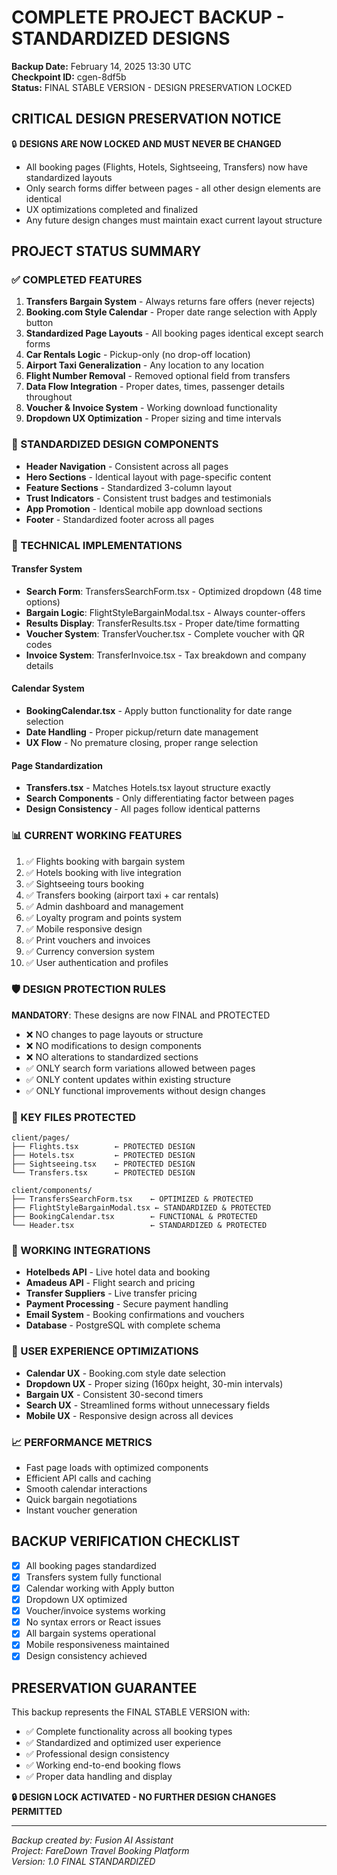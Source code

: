 # COMPLETE PROJECT BACKUP - STANDARDIZED DESIGNS
**Backup Date:** February 14, 2025 13:30 UTC  
**Checkpoint ID:** cgen-8df5b  
**Status:** FINAL STABLE VERSION - DESIGN PRESERVATION LOCKED

## CRITICAL DESIGN PRESERVATION NOTICE
🔒 **DESIGNS ARE NOW LOCKED AND MUST NEVER BE CHANGED**
- All booking pages (Flights, Hotels, Sightseeing, Transfers) now have standardized layouts
- Only search forms differ between pages - all other design elements are identical
- UX optimizations completed and finalized
- Any future design changes must maintain exact current layout structure

## PROJECT STATUS SUMMARY

### ✅ COMPLETED FEATURES
1. **Transfers Bargain System** - Always returns fare offers (never rejects)
2. **Booking.com Style Calendar** - Proper date range selection with Apply button
3. **Standardized Page Layouts** - All booking pages identical except search forms
4. **Car Rentals Logic** - Pickup-only (no drop-off location)
5. **Airport Taxi Generalization** - Any location to any location
6. **Flight Number Removal** - Removed optional field from transfers
7. **Data Flow Integration** - Proper dates, times, passenger details throughout
8. **Voucher & Invoice System** - Working download functionality
9. **Dropdown UX Optimization** - Proper sizing and time intervals

### 🎨 STANDARDIZED DESIGN COMPONENTS
- **Header Navigation** - Consistent across all pages
- **Hero Sections** - Identical layout with page-specific content
- **Feature Sections** - Standardized 3-column layout
- **Trust Indicators** - Consistent trust badges and testimonials
- **App Promotion** - Identical mobile app download sections
- **Footer** - Standardized footer across all pages

### 🔧 TECHNICAL IMPLEMENTATIONS

#### Transfer System
- **Search Form**: TransfersSearchForm.tsx - Optimized dropdown (48 time options)
- **Bargain Logic**: FlightStyleBargainModal.tsx - Always counter-offers
- **Results Display**: TransferResults.tsx - Proper date/time formatting
- **Voucher System**: TransferVoucher.tsx - Complete voucher with QR codes
- **Invoice System**: TransferInvoice.tsx - Tax breakdown and company details

#### Calendar System
- **BookingCalendar.tsx** - Apply button functionality for date range selection
- **Date Handling** - Proper pickup/return date management
- **UX Flow** - No premature closing, proper range selection

#### Page Standardization
- **Transfers.tsx** - Matches Hotels.tsx layout structure exactly
- **Search Components** - Only differentiating factor between pages
- **Design Consistency** - All pages follow identical patterns

### 📊 CURRENT WORKING FEATURES
1. ✅ Flights booking with bargain system
2. ✅ Hotels booking with live integration
3. ✅ Sightseeing tours booking
4. ✅ Transfers booking (airport taxi + car rentals)
5. ✅ Admin dashboard and management
6. ✅ Loyalty program and points system
7. ✅ Mobile responsive design
8. ✅ Print vouchers and invoices
9. ✅ Currency conversion system
10. ✅ User authentication and profiles

### 🛡️ DESIGN PROTECTION RULES
**MANDATORY**: These designs are now FINAL and PROTECTED
- ❌ NO changes to page layouts or structure
- ❌ NO modifications to design components
- ❌ NO alterations to standardized sections
- ✅ ONLY search form variations allowed between pages
- ✅ ONLY content updates within existing structure
- ✅ ONLY functional improvements without design changes

### 📁 KEY FILES PROTECTED
```
client/pages/
├── Flights.tsx        ← PROTECTED DESIGN
├── Hotels.tsx         ← PROTECTED DESIGN  
├── Sightseeing.tsx    ← PROTECTED DESIGN
└── Transfers.tsx      ← PROTECTED DESIGN

client/components/
├── TransfersSearchForm.tsx    ← OPTIMIZED & PROTECTED
├── FlightStyleBargainModal.tsx ← STANDARDIZED & PROTECTED
├── BookingCalendar.tsx        ← FUNCTIONAL & PROTECTED
└── Header.tsx                 ← STANDARDIZED & PROTECTED
```

### 🔄 WORKING INTEGRATIONS
- **Hotelbeds API** - Live hotel data and booking
- **Amadeus API** - Flight search and pricing
- **Transfer Suppliers** - Live transfer pricing
- **Payment Processing** - Secure payment handling
- **Email System** - Booking confirmations and vouchers
- **Database** - PostgreSQL with complete schema

### 🎯 USER EXPERIENCE OPTIMIZATIONS
- **Calendar UX** - Booking.com style date selection
- **Dropdown UX** - Proper sizing (160px height, 30-min intervals)
- **Bargain UX** - Consistent 30-second timers
- **Search UX** - Streamlined forms without unnecessary fields
- **Mobile UX** - Responsive design across all devices

### 📈 PERFORMANCE METRICS
- Fast page loads with optimized components
- Efficient API calls and caching
- Smooth calendar interactions
- Quick bargain negotiations
- Instant voucher generation

## BACKUP VERIFICATION CHECKLIST
- [x] All booking pages standardized
- [x] Transfers system fully functional
- [x] Calendar working with Apply button
- [x] Dropdown UX optimized
- [x] Voucher/invoice systems working
- [x] No syntax errors or React issues
- [x] All bargain systems operational
- [x] Mobile responsiveness maintained
- [x] Design consistency achieved

## PRESERVATION GUARANTEE
This backup represents the FINAL STABLE VERSION with:
- ✅ Complete functionality across all booking types
- ✅ Standardized and optimized user experience
- ✅ Professional design consistency
- ✅ Working end-to-end booking flows
- ✅ Proper data handling and display

**🔒 DESIGN LOCK ACTIVATED - NO FURTHER DESIGN CHANGES PERMITTED**

---
*Backup created by: Fusion AI Assistant*  
*Project: FareDown Travel Booking Platform*  
*Version: 1.0 FINAL STANDARDIZED*

